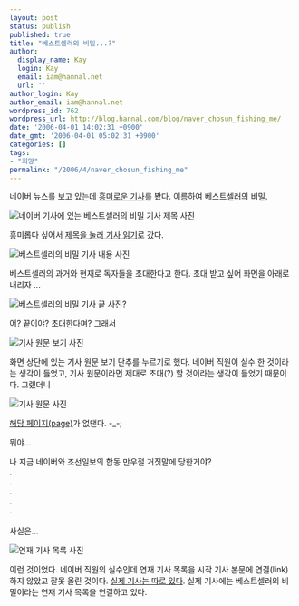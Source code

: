 ```yaml
---
layout: post
status: publish
published: true
title: "베스트셀러의 비밀...?"
author:
  display_name: Kay
  login: Kay
  email: iam@hannal.net
  url: ''
author_login: Kay
author_email: iam@hannal.net
wordpress_id: 762
wordpress_url: http://blog.hannal.com/blog/naver_chosun_fishing_me/
date: '2006-04-01 14:02:31 +0900'
date_gmt: '2006-04-01 05:02:31 +0900'
categories: []
tags:
- "희망"
permalink: "/2006/4/naver_chosun_fishing_me"
---
```

<p>네이버 뉴스를 보고 있는데 <a href="http://news.naver.com/news/main2.php?mode=LSS2D&section_id=103&section_id2=243&menu_id=103&nt=20060401083602">흥미로운 기사</a>를 봤다. 이름하여 베스트셀러의 비밀.</p>
<p class="centerphoto"><img src="http://blog.hannal.com/wp-content/old_uploads/bestseller_01.gif" alt="네이버 기사에 있는 베스트셀러의 비밀 기사 제목 사진" /></p>
<p>흥미롭다 싶어서 <a href="http://news.naver.com/news/read.php?mode=LSS2D&office_id=023&article_id=0000179078&section_id=103&section_id2=243&menu_id=103">제목을 눌러 기사 읽기</a>로 갔다.</p>
<p class="centerphoto"><img src="http://blog.hannal.com/wp-content/old_uploads/bestseller_02.gif" alt=" 베스트셀러의 비밀 기사 내용 사진" /></p>
<p>베스트셀러의 과거와 현재로 독자들을 초대한다고 한다. 초대 받고 싶어 화면을 아래로 내리자 ...</p>
<p class="centerphoto"><img src="http://blog.hannal.com/wp-content/old_uploads/bestseller_03.gif" alt=" 베스트셀러의 비밀 기사 끝 사진?" /></p>
<p>어? 끝이야? 초대한다며? 그래서</p>
<p class="centerphoto"><img src="http://blog.hannal.com/wp-content/old_uploads/bestseller_04.gif" alt="기사 원문 보기 사진" /></p>
<p>화면 상단에 있는 기사 원문 보기 단추를 누르기로 했다. 네이버 직원이 실수 한 것이라는 생각이 들었고, 기사 원문이라면 제대로 초대(?) 할 것이라는 생각이 들었기 때문이다. 그랬더니</p>
<p class="centerphoto"><img src="http://blog.hannal.com/wp-content/old_uploads/bestseller_05.gif" alt="기사 원문 사진" /></p>
<p><a href="http://www.chosun.com/culture/news/200604/200604010002.html">해당 페이지(page)</a>가 없댄다. -_-;</p>
<p>뭐야...</p>
<p>나 지금 네이버와 조선일보의 합동 만우절 거짓말에 당한거야?<br />
.<br />
.<br />
.<br />
.<br />
.<br />
<!--more--><br />
사실은...</p>
<p class="centerphoto"><img src="http://blog.hannal.com/wp-content/old_uploads/bestseller_06.gif" alt="연재 기사 목록 사진" /></p>
<p>이런 것이었다. 네이버 직원의 실수인데 연재 기사 목록을 시작 기사 본문에 연결(link)하지 않았고 잘못 올린 것이다. <a href="http://news.naver.com/news/read.php?mode=LSS2D&office_id=023&article_id=0000179070&section_id=103&section_id2=243&menu_id=103">실제 기사는 따로 있다</a>. 실제 기사에는 베스트셀러의 비밀이라는 연재 기사 목록을 연결하고 있다.</p>
